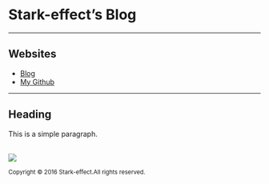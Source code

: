 <!DOCTYPE html>
<html>
<body>

<h1>Stark-effect’s Blog</h1>

<hr/>

<h2>Websites</h2>
<ul>
	<li>
		<a href="http://www.163.com">Blog</a>
	</li>
	<li>
		<a href="https://github.com/stark-effect">My Github</a>
	</li>
</ul>

<hr/>

<h2>Heading</h2>
<p>This is a simple paragraph.</p>
<br/>
<img src="http://image72.360doc.com/DownloadImg/2014/05/0402/41292510_15.jpg"/>
<p>
	<small>Copyright &copy 2016 Stark-effect.All rights reserved.
</p>

</body>
</html>
